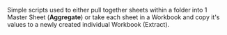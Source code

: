 Simple scripts used to either pull together sheets within a folder into 1 Master Sheet (**Aggregate**) or take each sheet in a Workbook and copy it's values to a newly created individual Workbook (Extract).
